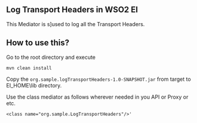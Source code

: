 ## Log Transport Headers in WSO2 EI

This Mediator is s]used to log all the Transport Headers.

## How to use this?

Go to the root directory and execute 

`mvn clean install`

Copy the `org.sample.logTransportHeaders-1.0-SNAPSHOT.jar` from target to EI_HOME\lib directory.

Use the class mediator as follows wherever needed in you API or Proxy or etc.

`<class name="org.sample.LogTransportHeaders"/>'`